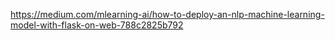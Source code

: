 https://medium.com/mlearning-ai/how-to-deploy-an-nlp-machine-learning-model-with-flask-on-web-788c2825b792
